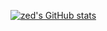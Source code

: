 [![zed's GitHub stats](https://github-readme-stats.vercel.app/api?username=zedd3v&theme=dark)](https://github.com/zedd3v/zedd3v)
